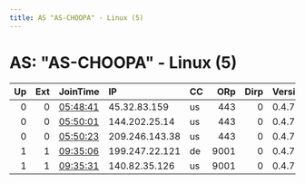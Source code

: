 ```yaml
---
title: AS "AS-CHOOPA" - Linux (5)
---
```


# AS: "AS-CHOOPA" - Linux (5)

|   Up |   Ext | JoinTime                                                                                              | IP             | CC   |   ORp |   Dirp | Version   | Contact   | Nickname            |   eFamMembers |
|-----:|------:|:------------------------------------------------------------------------------------------------------|:---------------|:-----|------:|-------:|:----------|:----------|:--------------------|--------------:|
|    0 |     0 | [05:48:41](https://nusenu.github.io/OrNetStats/w/relay/2D9C1684CDE6319F1DD0D55BCCDF775ED3FA8ECC.html) | 45.32.83.159   | us   |   443 |      0 | 0.4.7.13  | None      | tektFRukNaCmF26Dc04 |             1 |
|    0 |     0 | [05:50:01](https://nusenu.github.io/OrNetStats/w/relay/8FB81BBED4A356C15C97058661193AA0405EE30E.html) | 144.202.25.14  | us   |   443 |      0 | 0.4.7.13  | None      | gf9ginG3RI4vOk513Ms |             1 |
|    0 |     0 | [05:50:23](https://nusenu.github.io/OrNetStats/w/relay/3115869A31C2B63443C4E5BF04099CAEAD8CFB90.html) | 209.246.143.38 | us   |   443 |      0 | 0.4.7.13  | None      | 6GhidRR3lYrmkRvqwLg |             1 |
|    1 |     1 | [09:35:06](https://nusenu.github.io/OrNetStats/w/relay/7581E01916BF1F5A56D0BDDAE72C867D73F2126D.html) | 199.247.22.121 | de   |  9001 |      0 | 0.4.7.10  | None      | lzreal              |             1 |
|    1 |     1 | [09:35:31](https://nusenu.github.io/OrNetStats/w/relay/72DB4CAC7732588B40881B85D399B9BA63B150BD.html) | 140.82.35.126  | us   |  9001 |      0 | 0.4.7.10  | None      | lzreal              |             1 |
